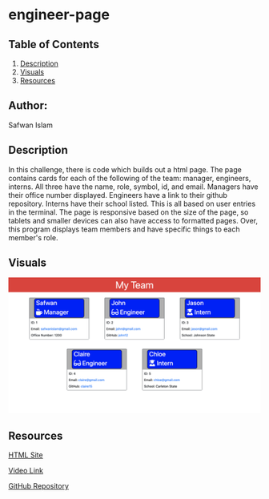 # engineer-page

## Table of Contents 
1. [Description](#description)
2. [Visuals](#visuals)
3. [Resources](#resources)

## Author:

Safwan Islam

## Description
In this challenge, there is code which builds out a html page. The page contains cards for each of the following of the team: manager, engineers, interns. All three have the name, role, symbol, id, and email. Managers have their office number displayed. Engineers have a link to their github repository. Interns have their school listed. This is all based on user entries in the terminal. The page is responsive based on the size of the page, so tablets and smaller devices can also have access to formatted pages. Over, this program displays team members and have specific things to each member's role.


## Visuals
![Previewed](./Page.png)


## Resources
[HTML Site](https://raw.githubusercontent.com/saislam10/engineer-page/main/output/output.html)

[Video Link](https://drive.google.com/file/d/1vIAdpJ3VV05yj0IuYMygDHAmrNXqE_q1/view)

[GitHub Repository](https://github.com/saislam10/engineer-page)